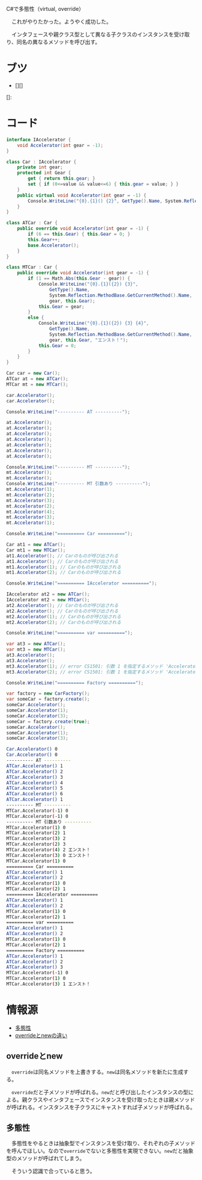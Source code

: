 C#で多態性（virtual, override）

　これがやりたかった。ようやく成功した。

　インタフェースや親クラス型として異なる子クラスのインスタンスを受け取り、同名の異なるメソッドを呼び出す。

<!-- more -->

# ブツ

* [][]

[]:

# コード

```csharp
interface IAccelerator {
    void Accelerator(int gear = -1);
}
```

```csharp
class Car : IAccelerator {
    private int gear;
    protected int Gear {
        get { return this.gear; }
        set { if (0<=value && value<=6) { this.gear = value; } }
    }
    public virtual void Accelerator(int gear = -1) {
        Console.WriteLine("{0}.{1}() {2}", GetType().Name, System.Reflection.MethodBase.GetCurrentMethod().Name, this.Gear);
    }
}
```

```csharp
class ATCar : Car {
    public override void Accelerator(int gear = -1) {
        if (6 == this.Gear) { this.Gear = 0; }
        this.Gear++;
        base.Accelerator();
    }
}
```

```csharp
class MTCar : Car {
    public override void Accelerator(int gear = -1) {
        if (1 == Math.Abs(this.Gear - gear)) {
            Console.WriteLine("{0}.{1}({2}) {3}", 
                GetType().Name, 
                System.Reflection.MethodBase.GetCurrentMethod().Name, 
                gear, this.Gear);
            this.Gear = gear;
        }
        else {
            Console.WriteLine("{0}.{1}({2}) {3} {4}", 
                GetType().Name, 
                System.Reflection.MethodBase.GetCurrentMethod().Name, 
                gear, this.Gear, "エンスト！");
            this.Gear = 0;
        }
    }
}
```

```csharp
Car car = new Car();
ATCar at = new ATCar();
MTCar mt = new MTCar();

car.Accelerator();
car.Accelerator();

Console.WriteLine("---------- AT ----------");

at.Accelerator();
at.Accelerator();
at.Accelerator();
at.Accelerator();
at.Accelerator();
at.Accelerator();
at.Accelerator();

Console.WriteLine("---------- MT ----------");
mt.Accelerator();
mt.Accelerator();
Console.WriteLine("---------- MT 引数あり ----------");
mt.Accelerator(1);
mt.Accelerator(2);
mt.Accelerator(3);
mt.Accelerator(2);
mt.Accelerator(4);
mt.Accelerator(3);
mt.Accelerator(1);

Console.WriteLine("========== Car ==========");

Car at1 = new ATCar();
Car mt1 = new MTCar();
at1.Accelerator(); // Carのものが呼び出される
at1.Accelerator(); // Carのものが呼び出される
mt1.Accelerator(1); // Carのものが呼び出される
mt1.Accelerator(2); // Carのものが呼び出される

Console.WriteLine("========== IAccelerator ==========");

IAccelerator at2 = new ATCar();
IAccelerator mt2 = new MTCar();
at2.Accelerator(); // Carのものが呼び出される
at2.Accelerator(); // Carのものが呼び出される
mt2.Accelerator(1); // Carのものが呼び出される
mt2.Accelerator(2); // Carのものが呼び出される

Console.WriteLine("========== var ==========");

var at3 = new ATCar();
var mt3 = new MTCar();
at3.Accelerator();
at3.Accelerator();
mt3.Accelerator(1); // error CS1501: 引数 1 を指定するメソッド 'Accelerator' のオーバーロードはありません
mt3.Accelerator(2); // error CS1501: 引数 1 を指定するメソッド 'Accelerator' のオーバーロードはありません

Console.WriteLine("========== Factory ==========");

var factory = new CarFactory();
var someCar = factory.create();
someCar.Accelerator();
someCar.Accelerator(1);
someCar.Accelerator(3);
someCar = factory.create(true);
someCar.Accelerator();
someCar.Accelerator(1);
someCar.Accelerator(3);
```
```sh
Car.Accelerator() 0
Car.Accelerator() 0
---------- AT ----------
ATCar.Accelerator() 1
ATCar.Accelerator() 2
ATCar.Accelerator() 3
ATCar.Accelerator() 4
ATCar.Accelerator() 5
ATCar.Accelerator() 6
ATCar.Accelerator() 1
---------- MT ----------
MTCar.Accelerator(-1) 0
MTCar.Accelerator(-1) 0
---------- MT 引数あり ----------
MTCar.Accelerator(1) 0
MTCar.Accelerator(2) 1
MTCar.Accelerator(3) 2
MTCar.Accelerator(2) 3
MTCar.Accelerator(4) 2 エンスト！
MTCar.Accelerator(3) 0 エンスト！
MTCar.Accelerator(1) 0
========== Car ==========
ATCar.Accelerator() 1
ATCar.Accelerator() 2
MTCar.Accelerator(1) 0
MTCar.Accelerator(2) 1
========== IAccelerator ==========
ATCar.Accelerator() 1
ATCar.Accelerator() 2
MTCar.Accelerator(1) 0
MTCar.Accelerator(2) 1
========== var ==========
ATCar.Accelerator() 1
ATCar.Accelerator() 2
MTCar.Accelerator(1) 0
MTCar.Accelerator(2) 1
========== Factory ==========
ATCar.Accelerator() 1
ATCar.Accelerator() 2
ATCar.Accelerator() 3
MTCar.Accelerator(-1) 0
MTCar.Accelerator(1) 0
MTCar.Accelerator(3) 1 エンスト！
```

# 情報源

* [多態性][]
* [overrideとnewの違い][]

[多態性]:https://ufcpp.net/study/csharp/oo_polymorphism.html
[overrideとnewの違い]:https://qiita.com/matari/items/df13d71b70a65decadef

## overrideとnew

　`override`は同名メソッドを上書きする。`new`は同名メソッドを新たに生成する。

　`override`だと子メソッドが呼ばれる。`new`だと呼び出したインスタンスの型による。親クラスやインタフェースでインスタンスを受け取ったときは親メソッドが呼ばれる。インスタンスを子クラスにキャストすれば子メソッドが呼ばれる。

## 多態性

　多態性をやるときは抽象型でインスタンスを受け取り、それぞれの子メソッドを呼んでほしい。なので`override`でないと多態性を実現できない。`new`だと抽象型のメソッドが呼ばれてしまう。

　そういう認識で合っていると思う。

